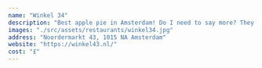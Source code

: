 ```yaml
---
name: "Winkel 34"
description: "Best apple pie in Amsterdam! Do I need to say more? They are open all day, and serve lots of other things as well, but I obviously recommend the apple pie, with a hot chocolate on the side."
images: "./src/assets/restaurants/winkel34.jpg"
address: "Noordermarkt 43, 1015 NA Amsterdam"
website: "https://winkel43.nl/"
cost: "£"
---
```

